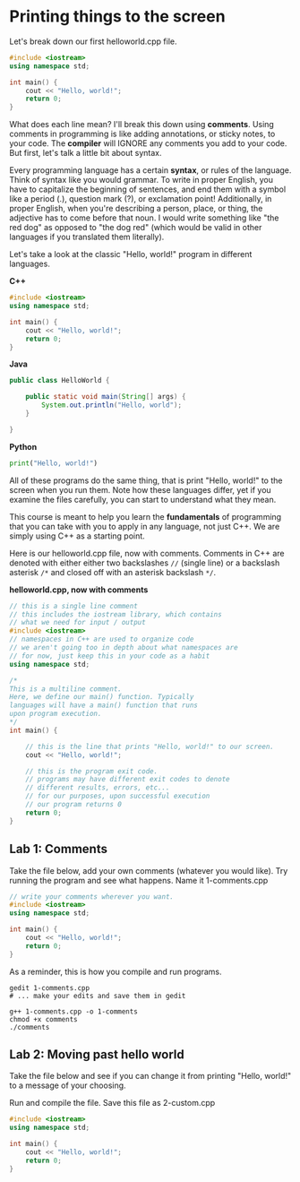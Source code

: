 # Printing things to the screen
Let's break down our first helloworld.cpp file.

```c++
#include <iostream>
using namespace std;

int main() {
    cout << "Hello, world!";
    return 0;
}
```

What does each line mean? I'll break this down using **comments**. Using comments in programming is like adding annotations, or sticky notes, to your code. The **compiler** will IGNORE any comments you add to your code. But first, let's talk a little bit about syntax.

Every programming language has a certain **syntax**, or rules of the language. Think of syntax like you would grammar. To write in proper English, you have to capitalize the beginning of sentences, and end them with a symbol like a period (.), question mark (?), or exclamation point! Additionally, in proper English, when you're describing a person, place, or thing, the adjective has to come before that noun. I would write something like "the red dog" as opposed to "the dog red" (which would be valid in other languages if you translated them literally).

Let's take a look at the classic "Hello, world!" program in different languages.

**C++**
```c++
#include <iostream>
using namespace std;

int main() {
    cout << "Hello, world!";
    return 0;
}
```

**Java**
```java
public class HelloWorld {

    public static void main(String[] args) {
        System.out.println("Hello, world");
    }

}
```
**Python**
```python
print("Hello, world!")
```

All of these programs do the same thing, that is print "Hello, world!" to the screen when you run them. Note how these languages differ, yet if you examine the files carefully, you can start to understand what they mean. 

This course is meant to help you learn the **fundamentals** of programming that you can take with you to apply in any language, not just C++. We are simply using C++ as a starting point.

Here is our helloworld.cpp file, now with comments. Comments in C++ are denoted with either either two backslashes `//` (single line) or a backslash asterisk `/*` and closed off with an asterisk backslash `*/`.

**helloworld.cpp, now with comments**
```c++
// this is a single line comment
// this includes the iostream library, which contains
// what we need for input / output
#include <iostream>
// namespaces in C++ are used to organize code
// we aren't going too in depth about what namespaces are
// for now, just keep this in your code as a habit
using namespace std;

/* 
This is a multiline comment. 
Here, we define our main() function. Typically
languages will have a main() function that runs
upon program execution.
*/
int main() {

    // this is the line that prints "Hello, world!" to our screen.
    cout << "Hello, world!";

    // this is the program exit code.
    // programs may have different exit codes to denote
    // different results, errors, etc...
    // for our purposes, upon successful execution
    // our program returns 0
    return 0;
}
```

## Lab 1: Comments
Take the file below, add your own comments (whatever you would like). Try running the program and see what happens. Name it 1-comments.cpp

```c++
// write your comments wherever you want.
#include <iostream>
using namespace std;

int main() {
    cout << "Hello, world!";
    return 0;
}
```

As a reminder, this is how you compile and run programs.
```
gedit 1-comments.cpp
# ... make your edits and save them in gedit

g++ 1-comments.cpp -o 1-comments
chmod +x comments
./comments
```

## Lab 2: Moving past hello world
Take the file below and see if you can change it from printing "Hello, world!" to a message of your choosing. 

Run and compile the file. Save this file as 2-custom.cpp

```c++
#include <iostream>
using namespace std;

int main() {
    cout << "Hello, world!";
    return 0;
}
```

